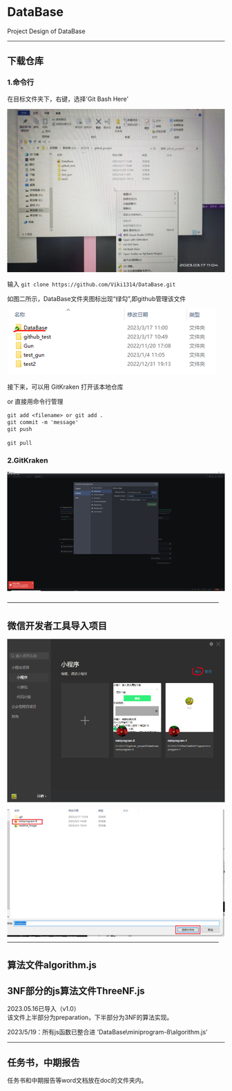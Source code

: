# DataBase
Project Design of DataBase
___
## 下载仓库

### 1.命令行
在目标文件夹下，右键，选择'Git Bash Here'

![Image_1](./readme_Image/1.jpg  "1")

输入   ```git clone https://github.com/Viki1314/DataBase.git```

如图二所示，DataBase文件夹图标出现“绿勾”,即github管理该文件

![Image_2](./readme_Image/2.png "2")

接下来，可以用 GitKraken 打开该本地仓库 

or 直接用命令行管理
```
git add <filename> or git add .
git commit -m 'message'
git push

git pull
```

### 2.GitKraken

![Image_GitKraken_clone](./readme_Image/gitkraken_clone.png "GitKraken_clone")

———————————————————————————————————

## 微信开发者工具导入项目

![Image2_load1](./readme_Image/load1.png "load1")

![Image2_load2](./readme_Image/load2.png "load2")
———————————————————————————————————
## 算法文件algorithm.js

## 3NF部分的js算法文件ThreeNF.js
2023.05.16已导入（v1.0）  
该文件上半部分为preparation，下半部分为3NF的算法实现。  

2023/5/19：所有js函数已整合进 'DataBase\miniprogram-8\algorithm.js'

---
## 任务书，中期报告
任务书和中期报告等word文档放在doc的文件夹内。